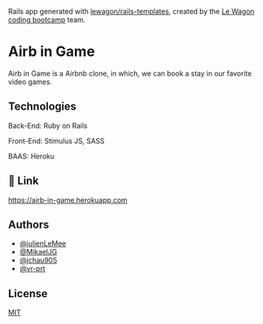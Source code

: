 Rails app generated with [lewagon/rails-templates](https://github.com/lewagon/rails-templates), created by the [Le Wagon coding bootcamp](https://www.lewagon.com) team.

# Airb in Game

Airb in Game is a Airbnb clone, in which, we can book a stay in our favorite video games.

## Technologies

Back-End: Ruby on Rails

Front-End: Stimulus JS, SASS

BAAS: Heroku
## 🔗 Link
https://airb-in-game.herokuapp.com
## Authors

- [@julienLeMee](https://github.com/julienLeMee)
- [@MikaelJG](https://github.com/MikaelJG)
- [@jchau905](https://github.com/jchau905)
- [@vr-prt](https://github.com/vr-prt)

## License

[MIT](https://choosealicense.com/licenses/mit/)
